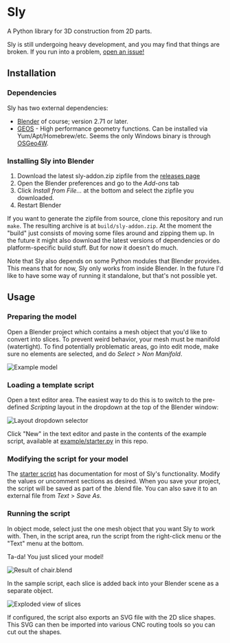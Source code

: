 # Sly

A Python library for 3D construction from 2D parts. 

Sly is still undergoing heavy development, and you may find that
things are broken. If you run into a problem, 
[open an issue!](https://github.com/meshulam/sly/issues)


## Installation

### Dependencies

Sly has two external dependencies:

* [Blender](http://www.blender.org/) of course; version 2.71 or later.
* [GEOS](http://trac.osgeo.org/geos/) - High performance geometry
  functions. Can be installed via Yum/Apt/Homebrew/etc. 
  Seems the only Windows binary is through [OSGeo4W](http://trac.osgeo.org/osgeo4w/).


### Installing Sly into Blender

1. Download the latest sly-addon.zip zipfile from the 
   [releases page](https://github.com/meshulam/sly/releases)
2. Open the Blender preferences and go to the *Add-ons* tab
3. Click *Install from File...* at the bottom and select the
   zipfile you downloaded.
4. Restart Blender

If you want to generate the zipfile from source, clone this repository
and run `make`. The resulting archive is at `build/sly-addon.zip`.
At the moment the "build" just consists of moving some files around
and zipping them up. In the future it might also download the latest versions
of dependencies or do platform-specific build stuff. But for now it doesn't
do much.

Note that Sly also depends on some Python modules that Blender provides. 
This means that for now, Sly only works from inside Blender. In the future
I'd like to have some way of running it standalone, but that's not possible
yet.


## Usage

### Preparing the model

Open a Blender project which contains a mesh object that you'd like to 
convert into slices. To prevent weird behavior, your mesh must be manifold 
(watertight). To find potentially problematic areas, go into edit mode, make
sure no elements are selected, and do *Select* > *Non Manifold*. 

![Example model](https://raw.githubusercontent.com/meshulam/sly/docs-assets/example1.png "Example model")


### Loading a template script

Open a text editor area. The easiest way to do this is to switch to the
pre-defined *Scripting* layout in the dropdown at the top of the Blender
window:

![Layout dropdown selector](https://raw.githubusercontent.com/meshulam/sly/docs-assets/layout-selector.png)

Click "New" in the text editor and paste in the contents of the example
script, available at
[example/starter.py](https://raw.githubusercontent.com/meshulam/sly/master/example/starter.py) 
in this repo.


### Modifying the script for your model

The [starter script](https://raw.githubusercontent.com/meshulam/sly/master/example/starter.py) 
has documentation for most of Sly's functionality. Modify
the values or uncomment sections as desired. When you save your project, the
script will be saved as part of the .blend file. You can also save it to an
external file from *Text* > *Save As*.


### Running the script

In object mode, select just the one mesh object that you want Sly to work with.
Then, in the script area, run the script from the right-click menu or the 
"Text" menu at the bottom. 

Ta-da! You just sliced your model!

![Result of chair.blend](https://raw.githubusercontent.com/meshulam/sly/docs-assets/example2.png "Example model")

In the sample script, each slice is added back into your Blender scene as a
separate object. 

![Exploded view of slices](https://raw.githubusercontent.com/meshulam/sly/docs-assets/example3.png)

If configured, the script also exports an SVG file with the 2D slice shapes. 
This SVG can then be imported into various CNC routing tools
so you can cut out the shapes.

